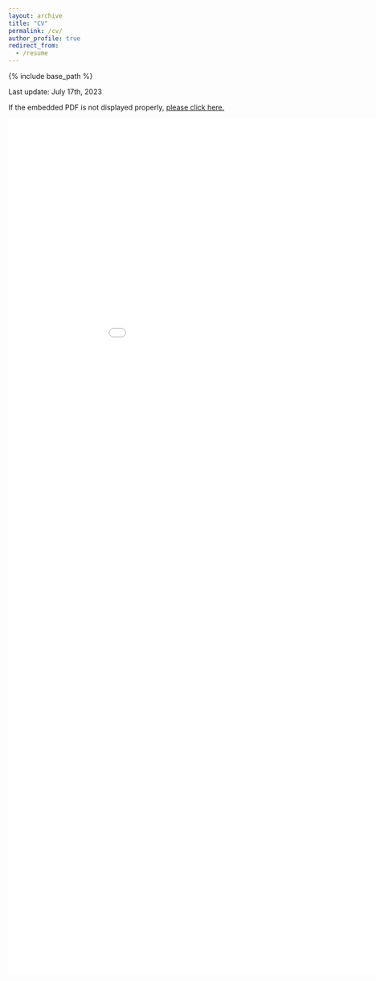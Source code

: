 ```yaml
---
layout: archive
title: "CV"
permalink: /cv/
author_profile: true
redirect_from:
  - /resume
---
```

{% include base_path %}

Last update: July 17th, 2023

If the embedded PDF is not displayed properly, <a href="http://danielsarj.github.io/files/DanielAraujo_CV_latest.pdf">please click here.</a>

<embed src="/files/DanielAraujo_CV_latest.pdf" width="1000px" height="1700px" />

